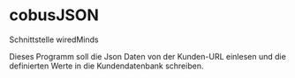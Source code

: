 # cobusJSON
Schnittstelle wiredMinds

Dieses Programm soll die Json Daten von der Kunden-URL einlesen und die definierten Werte in die Kundendatenbank schreiben.
